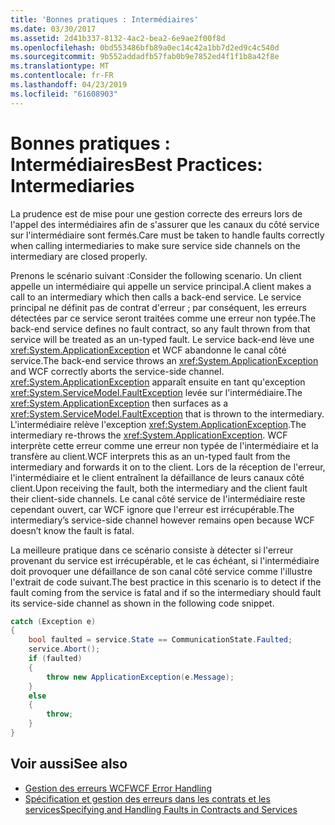 ```yaml
---
title: 'Bonnes pratiques : Intermédiaires'
ms.date: 03/30/2017
ms.assetid: 2d41b337-8132-4ac2-bea2-6e9ae2f00f8d
ms.openlocfilehash: 0bd553486bfb89a0ec14c42a1bb7d2ed9c4c540d
ms.sourcegitcommit: 9b552addadfb57fab0b9e7852ed4f1f1b8a42f8e
ms.translationtype: MT
ms.contentlocale: fr-FR
ms.lasthandoff: 04/23/2019
ms.locfileid: "61608903"
---
```

# <a name="best-practices-intermediaries"></a><span data-ttu-id="b4b0f-102">Bonnes pratiques : Intermédiaires</span><span class="sxs-lookup"><span data-stu-id="b4b0f-102">Best Practices: Intermediaries</span></span>
<span data-ttu-id="b4b0f-103">La prudence est de mise pour une gestion correcte des erreurs lors de l'appel des intermédiaires afin de s'assurer que les canaux du côté service sur l'intermédiaire sont fermés.</span><span class="sxs-lookup"><span data-stu-id="b4b0f-103">Care must be taken to handle faults correctly when calling intermediaries to make sure service side channels on the intermediary are closed properly.</span></span>  
  
 <span data-ttu-id="b4b0f-104">Prenons le scénario suivant :</span><span class="sxs-lookup"><span data-stu-id="b4b0f-104">Consider the following scenario.</span></span> <span data-ttu-id="b4b0f-105">Un client appelle un intermédiaire qui appelle un service principal.</span><span class="sxs-lookup"><span data-stu-id="b4b0f-105">A client makes a call to an intermediary which then calls a back-end service.</span></span>  <span data-ttu-id="b4b0f-106">Le service principal ne définit pas de contrat d'erreur ; par conséquent, les erreurs détectées par ce service seront traitées comme une erreur non typée.</span><span class="sxs-lookup"><span data-stu-id="b4b0f-106">The back-end service defines no fault contract, so any fault thrown from that service will be treated as an un-typed fault.</span></span>  <span data-ttu-id="b4b0f-107">Le service back-end lève une <xref:System.ApplicationException> et WCF abandonne le canal côté service.</span><span class="sxs-lookup"><span data-stu-id="b4b0f-107">The back-end service throws an <xref:System.ApplicationException> and WCF correctly aborts the service-side channel.</span></span> <span data-ttu-id="b4b0f-108"><xref:System.ApplicationException> apparaît ensuite en tant qu'exception <xref:System.ServiceModel.FaultException> levée sur l'intermédiaire.</span><span class="sxs-lookup"><span data-stu-id="b4b0f-108">The <xref:System.ApplicationException> then surfaces as a <xref:System.ServiceModel.FaultException> that is thrown to the intermediary.</span></span> <span data-ttu-id="b4b0f-109">L'intermédiaire relève l'exception <xref:System.ApplicationException>.</span><span class="sxs-lookup"><span data-stu-id="b4b0f-109">The intermediary re-throws the <xref:System.ApplicationException>.</span></span> <span data-ttu-id="b4b0f-110">WCF interprète cette erreur comme une erreur non typée de l'intermédiaire et la transfère au client.</span><span class="sxs-lookup"><span data-stu-id="b4b0f-110">WCF interprets this as an un-typed fault from the intermediary and forwards it on to the client.</span></span> <span data-ttu-id="b4b0f-111">Lors de la réception de l'erreur, l'intermédiaire et le client entraînent la défaillance de leurs canaux côté client.</span><span class="sxs-lookup"><span data-stu-id="b4b0f-111">Upon receiving the fault, both the intermediary and the client fault their client-side channels.</span></span> <span data-ttu-id="b4b0f-112">Le canal côté service de l'intermédiaire reste cependant ouvert, car WCF ignore que l'erreur est irrécupérable.</span><span class="sxs-lookup"><span data-stu-id="b4b0f-112">The intermediary’s service-side channel however remains open because WCF doesn’t know the fault is fatal.</span></span>  
  
 <span data-ttu-id="b4b0f-113">La meilleure pratique dans ce scénario consiste à détecter si l'erreur provenant du service est irrécupérable, et le cas échéant, si l'intermédiaire doit provoquer une défaillance de son canal côté service comme l'illustre l'extrait de code suivant.</span><span class="sxs-lookup"><span data-stu-id="b4b0f-113">The best practice in this scenario is to detect if the fault coming from the service is fatal and if so the intermediary should fault its service-side channel as shown in the following code snippet.</span></span>  
  
```csharp  
catch (Exception e)  
{  
    bool faulted = service.State == CommunicationState.Faulted;  
    service.Abort();  
    if (faulted)  
    {  
        throw new ApplicationException(e.Message);  
    }  
    else  
    {  
        throw;  
    }  
}  
```  
  
## <a name="see-also"></a><span data-ttu-id="b4b0f-114">Voir aussi</span><span class="sxs-lookup"><span data-stu-id="b4b0f-114">See also</span></span>

- [<span data-ttu-id="b4b0f-115">Gestion des erreurs WCF</span><span class="sxs-lookup"><span data-stu-id="b4b0f-115">WCF Error Handling</span></span>](../../../docs/framework/wcf/wcf-error-handling.md)
- [<span data-ttu-id="b4b0f-116">Spécification et gestion des erreurs dans les contrats et les services</span><span class="sxs-lookup"><span data-stu-id="b4b0f-116">Specifying and Handling Faults in Contracts and Services</span></span>](../../../docs/framework/wcf/specifying-and-handling-faults-in-contracts-and-services.md)
